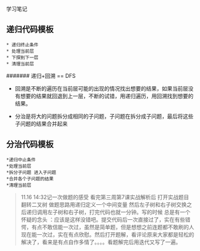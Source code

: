 学习笔记

递归代码模板
--------
    * 递归终止条件
    * 处理当前层
    * 下探到下一层
    * 清理当前层
    
####### 递归+回溯 == DFS
*  回溯是不断的遍历在当前层可能的出现的情况找出想要的结果，如果当前层没有想要的结果就回退到上一层，不断的试错，用递归遍历，用回溯找到想要的结果。

*  分治是将大的问题拆分成相同的子问题，子问题在拆分成子问题，最后将这些子问题的结果合并起来

分治代码模板
--------
    *递归中止条件
    *处理当前层
    *拆分子问题 进入子问题
    *合并各个子问题的结果
    *清理当前层
    
   
   >11.16 14:32记一次做题的感受
看完第三周第7课实战解析后 打开实战题目 翻转二叉树 做题思路用递归定义一个中间变量 然后左子树和右子树交换之后递归调用左子树和右子树，打完代码也就一分钟。写的时候 总是有一个怀疑的念头 ：应该是这样没错吧。提交代码后一次直接过了，实在有些错愕，有点不敢信能一次过，虽然是简单题，但是想想之前连题都不敢刷的人现在能一次过，实在有点欣慰。然后打开题解，看评论原来大家都是轻松的解决了，看来是有点自作多情了。。。。看题解完后用迭代又写了一遍。

    
